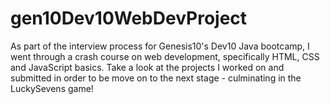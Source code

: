 # gen10Dev10WebDevProject

As part of the interview process for Genesis10's Dev10 Java bootcamp, I went through a crash course on web development, specifically HTML, CSS and JavaScript basics. Take a look at the projects I worked on and submitted in order to be move on to the next stage - culminating in the LuckySevens game!

